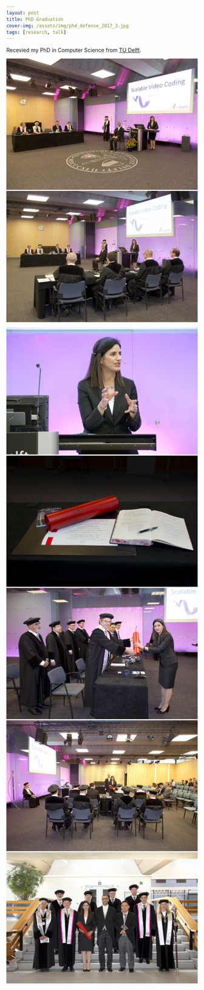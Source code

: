 ```yaml
---
layout: post
title: PhD Graduation
cover-img: /assets/img/phd_defense_2017_3.jpg
tags: [research, talk]
---
```


Recevied my PhD in Computer Science from [TU Delft](https://www.tudelft.nl/en/).

<img src="/assets/img/phd_defense_2017_1.jpg"/>

<img src="/assets/img/phd_defense_2017_2.jpg"/>

<img src="/assets/img/phd_defense_2017_3.jpg"/>

<img src="/assets/img/phd_defense_2017_4.jpg"/>

<img src="/assets/img/phd_defense_2017_5.jpg"/>

<img src="/assets/img/phd_defense_2017_6.jpg"/>

<img src="/assets/img/phd_defense_2017_7.jpg"/>

